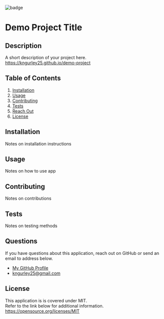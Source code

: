
  ![badge](https://img.shields.io/badge/License-MIT-brightgreen)
  # Demo Project Title
  ## Description
  A short description of your project here.  
  https://kngurley25.github.io/demo-project
  ## Table of Contents
  1. [Installation](#installation)
  1. [Usage](#usage)
  1. [Contributing](#contributing)
  1. [Tests](#tests)
  1. [Reach Out](#questions)
  1. [License](#license)
  ## Installation <a name="installation"></a>
  Notes on installation instructions
  ## Usage <a name="usage"></a>
  Notes on how to use app
  ## Contributing <a name="contributing"></a>
  Notes on contributions
  ## Tests <a name="tests"></a>
  Notes on testing methods
  ## Questions <a name="questions"></a>
  If you have questions about this application, reach out on GitHub or send an email to address below.  
  - [My GitHub Profile](https://github.com/kngurley25)
  - kngurley25@gmail.com
  ## License <a name="license"></a>
  This application is is covered under MIT.  
      Refer to the link below for additional information.  
      https://opensource.org/licenses/MIT
  
